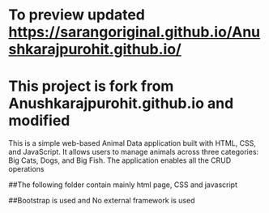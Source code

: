 # To preview updated https://sarangoriginal.github.io/Anushkarajpurohit.github.io/
# This project is fork from Anushkarajpurohit.github.io and modified
This is a simple web-based Animal Data application built with HTML, CSS, and JavaScript. It allows users to manage animals across three categories: Big Cats, Dogs, and Big Fish. The application enables all the CRUD operations

##The following folder contain mainly html page, CSS and javascript

##Bootstrap is used and No external framework is used
